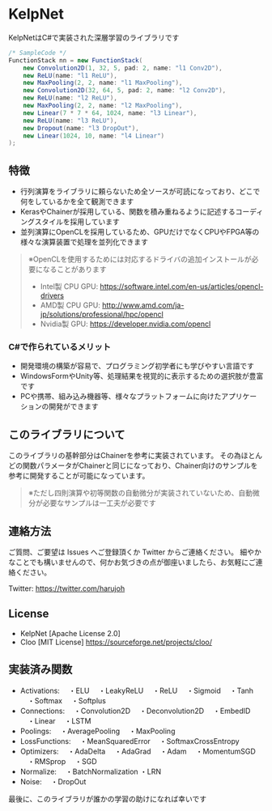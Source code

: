 # KelpNet
KelpNetはC#で実装された深層学習のライブラリです

```java
/* SampleCode */
FunctionStack nn = new FunctionStack(
    new Convolution2D(1, 32, 5, pad: 2, name: "l1 Conv2D"),
    new ReLU(name: "l1 ReLU"),
    new MaxPooling(2, 2, name: "l1 MaxPooling"),
    new Convolution2D(32, 64, 5, pad: 2, name: "l2 Conv2D"),
    new ReLU(name: "l2 ReLU"),
    new MaxPooling(2, 2, name: "l2 MaxPooling"),
    new Linear(7 * 7 * 64, 1024, name: "l3 Linear"),
    new ReLU(name: "l3 ReLU"),
    new Dropout(name: "l3 DropOut"),
    new Linear(1024, 10, name: "l4 Linear")
);
```

## 特徴
- 行列演算をライブラリに頼らないため全ソースが可読になっており、どこで何をしているかを全て観測できます
- KerasやChainerが採用している、関数を積み重ねるように記述するコーディングスタイルを採用しています
- 並列演算にOpenCLを採用しているため、GPUだけでなくCPUやFPGA等の様々な演算装置で処理を並列化できます
> ※OpenCLを使用するためには対応するドライバの追加インストールが必要になることがあります
> - Intel製 CPU GPU: https://software.intel.com/en-us/articles/opencl-drivers
> - AMD製 CPU GPU: http://www.amd.com/ja-jp/solutions/professional/hpc/opencl
> - Nvidia製 GPU: https://developer.nvidia.com/opencl

### C#で作られているメリット
- 開発環境の構築が容易で、プログラミング初学者にも学びやすい言語です
- WindowsFormやUnity等、処理結果を視覚的に表示するための選択肢が豊富です
- PCや携帯、組み込み機器等、様々なプラットフォームに向けたアプリケーションの開発ができます

## このライブラリについて
このライブラリの基幹部分はChainerを参考に実装されています。
その為ほとんどの関数パラメータがChainerと同じになっており、Chainer向けのサンプルを参考に開発することが可能になっています。
> ※ただし四則演算や初等関数の自動微分が実装されていないため、自動微分が必要なサンプルは一工夫が必要です



## 連絡方法
ご質問、ご要望は Issues へご登録頂くか Twitter からご連絡ください。
細やかなことでも構いませんので、何かお気づきの点が御座いましたら、お気軽にご連絡ください。

Twitter: https://twitter.com/harujoh



## License
- KelpNet [Apache License 2.0]
- Cloo [MIT License] https://sourceforge.net/projects/cloo/

## 実装済み関数
- Activations:
　・ELU
　・LeakyReLU
　・ReLU
　・Sigmoid
　・Tanh
　・Softmax
　・Softplus
- Connections:
　・Convolution2D
　・Deconvolution2D
　・EmbedID
　・Linear
　・LSTM
- Poolings:
　・AveragePooling
　・MaxPooling
- LossFunctions:
　・MeanSquaredError
　・SoftmaxCrossEntropy
- Optimizers:
　・AdaDelta
　・AdaGrad
　・Adam
　・MomentumSGD
　・RMSprop
　・SGD
- Normalize:
　・BatchNormalization
 ・LRN
- Noise:
　・DropOut
 
 
 最後に、このライブラリが誰かの学習の助けになれば幸いです
